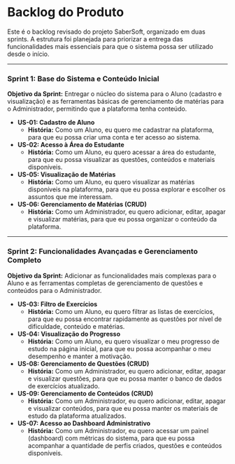 # Backlog do Produto

Este é o backlog revisado do projeto SaberSoft, organizado em duas sprints. A estrutura foi planejada para priorizar a entrega das funcionalidades mais essenciais para que o sistema possa ser utilizado desde o início.

---

### Sprint 1: Base do Sistema e Conteúdo Inicial

**Objetivo da Sprint:** Entregar o núcleo do sistema para o Aluno (cadastro e visualização) e as ferramentas básicas de gerenciamento de matérias para o Administrador, permitindo que a plataforma tenha conteúdo.

* **US-01: Cadastro de Aluno**
    * **História:** Como um Aluno, eu quero me cadastrar na plataforma, para que eu possa criar uma conta e ter acesso ao sistema.
* **US-02: Acesso à Área do Estudante**
    * **História:** Como um Aluno, eu quero acessar a área do estudante, para que eu possa visualizar as questões, conteúdos e materiais disponíveis.
* **US-05: Visualização de Matérias**
    * **História:** Como um Aluno, eu quero visualizar as matérias disponíveis na plataforma, para que eu possa explorar e escolher os assuntos que me interessam.
* **US-06: Gerenciamento de Matérias (CRUD)**
    * **História:** Como um Administrador, eu quero adicionar, editar, apagar e visualizar matérias, para que eu possa organizar o conteúdo da plataforma.

---

### Sprint 2: Funcionalidades Avançadas e Gerenciamento Completo

**Objetivo da Sprint:** Adicionar as funcionalidades mais complexas para o Aluno e as ferramentas completas de gerenciamento de questões e conteúdos para o Administrador.

* **US-03: Filtro de Exercícios**
    * **História:** Como um Aluno, eu quero filtrar as listas de exercícios, para que eu possa encontrar rapidamente as questões por nível de dificuldade, conteúdo e matérias.
* **US-04: Visualização do Progresso**
    * **História:** Como um Aluno, eu quero visualizar o meu progresso de estudo na página inicial, para que eu possa acompanhar o meu desempenho e manter a motivação.
* **US-08: Gerenciamento de Questões (CRUD)**
    * **História:** Como um Administrador, eu quero adicionar, editar, apagar e visualizar questões, para que eu possa manter o banco de dados de exercícios atualizado.
* **US-09: Gerenciamento de Conteúdos (CRUD)**
    * **História:** Como um Administrador, eu quero adicionar, editar, apagar e visualizar conteúdos, para que eu possa manter os materiais de estudo da plataforma atualizados.
* **US-07: Acesso ao Dashboard Administrativo**
    * **História:** Como um Administrador, eu quero acessar um painel (dashboard) com métricas do sistema, para que eu possa acompanhar a quantidade de perfis criados, questões e conteúdos disponíveis.

